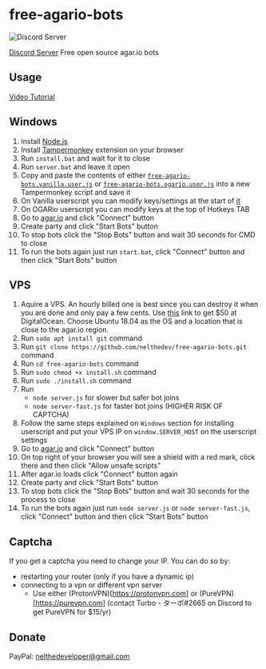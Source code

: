 # free-agario-bots
![Discord Server](https://discordapp.com/api/guilds/601142455383097400/widget.png?style=shield)

[Discord Server](https://discord.gg/SDMNEcJ)
Free open source agar.io bots

## Usage
[Video Tutorial](https://www.youtube.com/watch?v=TkihvNIpiTw)

Windows
-------
1. Install [Node.js](https://nodejs.org)
2. Install [Tampermonkey](https://chrome.google.com/webstore/detail/tampermonkey/dhdgffkkebhmkfjojejmpbldmpobfkfo?hl=es) extension on your browser
3. Run `install.bat` and wait for it to close
4. Run `server.bat` and leave it open
5. Copy and paste the contents of either [`free-agario-bots.vanilla.user.js`](https://github.com/nelthedev/free-agario-bots/blob/master/free-agario-bots.vanilla.user.js) or [`free-agario-bots.ogario.user.js`](https://github.com/nelthedev/free-agario-bots/blob/master/free-agario-bots.ogario.user.js) into a new Tampermonkey script and save it
6. On Vanilla userscript you can modify keys/settings at the start of [it](https://github.com/nelthedev/free-agario-bots/blob/master/free-agario-bots.vanilla.user.js#L11)
7. On OGARio userscript you can modify keys at the top of Hotkeys TAB
8. Go to [agar.io](https://agar.io) and click "Connect" button
9. Create party and click "Start Bots" button
10. To stop bots click the "Stop Bots" button and wait 30 seconds for CMD to close
11. To run the bots again just run `start.bat`, click "Connect" button and then click "Start Bots" button

VPS
-------
1. Aquire a VPS. An hourly billed one is best since you can destroy it when you are done and only pay a few cents. Use [this](https://m.do.co/c/8ce473986d41) link to get $50 at DigitalOcean. Choose Ubuntu 18.04 as the OS and a location that is close to the agar.io region.
2. Run `sudo apt install git` command
3. Run `git clone https://github.com/nelthedev/free-agario-bots.git` command
4. Run `cd free-agario-bots` command
5. Run `sudo chmod +x install.sh` command
6. Run `sudo ./install.sh` command
7. Run 
    - `node server.js` for slower but safer bot joins
    - `node server-fast.js` for faster bot joins (HIGHER RISK OF CAPTCHA)
8. Follow the same steps explained on `Windows` section for installing userscript and put your VPS IP on `window.SERVER_HOST` on the userscript settings
9. Go to [agar.io](https://agar.io) and click "Connect" button
10. On top right of your browser you will see a shield with a red mark, click there and then click "Allow unsafe scripts"
11. After agar.io loads click "Connect" button again
12. Create party and click "Start Bots" button
13. To stop bots click the "Stop Bots" button and wait 30 seconds for the process to close
14. To run the bots again just run `node server.js` or `node server-fast.js`, click "Connect" button and then click "Start Bots" button

## Captcha
If you get a captcha you need to change your IP. You can do so by:
- restarting your router (only if you have a dynamic ip)
- connecting to a vpn or different vpn server
    - Use either (ProtonVPN)[https://protonvpn.com] or (PureVPN)[https://purevpn.com] (contact Turbo - ターボ#2665 on Discord to get PureVPN for $15/yr) 

## Donate
PayPal: nelthedeveloper@gmail.com